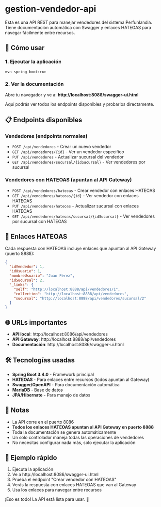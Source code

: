 # gestion-vendedor-api

Esta es una API REST para manejar vendedores del sistema Perfunlandia. Tiene documentación automática con Swagger y enlaces HATEOAS para navegar fácilmente entre recursos.

## 🚀 Cómo usar

### 1. Ejecutar la aplicación
```bash
mvn spring-boot:run
```

### 2. Ver la documentación
Abre tu navegador y ve a: **http://localhost:8086/swagger-ui.html**

Aquí podrás ver todos los endpoints disponibles y probarlos directamente.

## 📋 Endpoints disponibles

### Vendedores (endpoints normales)
- `POST /api/vendedores` - Crear un nuevo vendedor
- `GET /api/vendedores/{id}` - Ver un vendedor específico
- `PUT /api/vendedores` - Actualizar sucursal del vendedor
- `GET /api/vendedores/sucursal/{idSucursal}` - Ver vendedores por sucursal

### Vendedores con HATEOAS (apuntan al API Gateway)
- `POST /api/vendedores/hateoas` - Crear vendedor con enlaces HATEOAS
- `GET /api/vendedores/hateoas/{id}` - Ver vendedor con enlaces HATEOAS
- `PUT /api/vendedores/hateoas` - Actualizar sucursal con enlaces HATEOAS
- `GET /api/vendedores/hateoas/sucursal/{idSucursal}` - Ver vendedores por sucursal con HATEOAS

## 🔗 Enlaces HATEOAS

Cada respuesta con HATEOAS incluye enlaces que apuntan al API Gateway (puerto 8888):

```json
{
  "idVendedor": 1,
  "idUsuario": 1,
  "nombreUsuario": "Juan Pérez",
  "idSucursal": 2,
  "_links": {
    "self": "http://localhost:8888/api/vendedores/1",
    "collection": "http://localhost:8888/api/vendedores",
    "sucursal": "http://localhost:8888/api/vendedores/sucursal/2"
  }
}
```

## 🌐 URLs importantes

- **API local**: http://localhost:8086/api/vendedores
- **API Gateway**: http://localhost:8888/api/vendedores
- **Documentación**: http://localhost:8086/swagger-ui.html

## 🛠️ Tecnologías usadas

- **Spring Boot 3.4.0** - Framework principal
- **HATEOAS** - Para enlaces entre recursos (todos apuntan al Gateway)
- **Swagger/OpenAPI** - Para documentación automática
- **MariaDB** - Base de datos
- **JPA/Hibernate** - Para manejo de datos

## 📝 Notas

- La API corre en el puerto 8086
- **Todos los enlaces HATEOAS apuntan al API Gateway en puerto 8888**
- Toda la documentación se genera automáticamente
- Un solo controlador maneja todas las operaciones de vendedores
- No necesitas configurar nada más, solo ejecutar la aplicación

## 🎯 Ejemplo rápido

1. Ejecuta la aplicación
2. Ve a http://localhost:8086/swagger-ui.html
3. Prueba el endpoint "Crear vendedor con HATEOAS"
4. Verás la respuesta con enlaces HATEOAS que van al Gateway
5. Usa los enlaces para navegar entre recursos

¡Eso es todo! La API está lista para usar. 🎉
